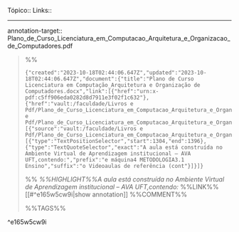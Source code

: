 Tópico::
Links::

---

annotation-target:: Plano_de_Curso_Licenciatura_em_Computacao_Arquitetura_e_Organizacao_de_Computadores.pdf


>%%
>```annotation-json
>{"created":"2023-10-18T02:44:06.647Z","updated":"2023-10-18T02:44:06.647Z","document":{"title":"Plano de Curso Licenciatura em Computação_Arquitetura e Organização de Computadores.docx","link":[{"href":"urn:x-pdf:c5ff906eda0282d8d7911e3f02f1c632"},{"href":"vault:/faculdade/Livros e Pdf/Plano_de_Curso_Licenciatura_em_Computacao_Arquitetura_e_Organizacao_de_Computadores.pdf"}],"documentFingerprint":"c5ff906eda0282d8d7911e3f02f1c632"},"uri":"vault:/faculdade/Livros e Pdf/Plano_de_Curso_Licenciatura_em_Computacao_Arquitetura_e_Organizacao_de_Computadores.pdf","target":[{"source":"vault:/faculdade/Livros e Pdf/Plano_de_Curso_Licenciatura_em_Computacao_Arquitetura_e_Organizacao_de_Computadores.pdf","selector":[{"type":"TextPositionSelector","start":1304,"end":1396},{"type":"TextQuoteSelector","exact":"A aula está construída no Ambiente Virtual de Aprendizagem institucional – AVA UFT,contendo:","prefix":"e máquina4 METODOLOGIA3.1 Ensino","suffix":"o Videoaulas de referência (cont"}]}]}
>```
>%%
>*%%HIGHLIGHT%%A aula está construída no Ambiente Virtual de Aprendizagem institucional – AVA UFT,contendo:*
>%%LINK%%[[#^e165w5cw9i|show annotation]]
>%%COMMENT%%
>
>%%TAGS%%
>
^e165w5cw9i
